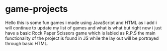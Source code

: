# game-projects

Hello this is some fun games i made using JavaScript and HTML as i add i will continue to update my list of games and what is what but right now
i just have a basic Rock Paper Scissors game which is labled as R.P.S the main functionality of the project is found in JS 
while the lay out will be portrayed through basic HTML.
